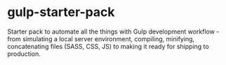 # gulp-starter-pack
Starter pack to automate all the things with Gulp development workflow - from simulating a local server environment, compiling, minifying, concatenating files (SASS, CSS, JS) to making it ready for shipping to production.
